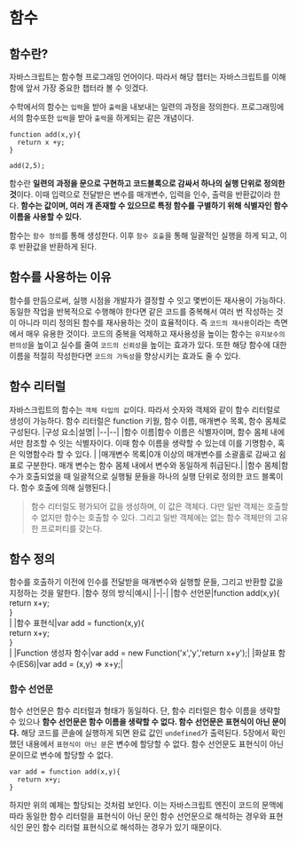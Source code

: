 # 함수

## 함수란?
자바스크립트는 함수형 프로그래밍 언어이다. 따라서 해당 챕터는 자바스크립트를 이해함에 앞서 가장 중요한 챕터라 볼 수 잇겠다.

수학에서의 함수는 `입력`을 받아 `출력`을 내보내는 일련의 과정을 정의한다. 프로그래밍에서의 함수또한 `입력`을 받아 `출력`을 하게되는 같은 개념이다.

```
function add(x,y){
  return x +y;
}

add(2,5);
```

함수란 <b>일련의 과정을 문으로 구현하고 코드블록으로 감싸서 하나의 실행 단위로 정의한 것</b>이다.
이때 입력으로 전달받은 변수를 매개변수, 입력을 인수, 출력을 반환값이라 한다. <b>함수는 값이며, 여러 개 존재할 수 있으므로 특정 함수를 구별하기 위해 식별자인 함수 이름을 사용할 수 있다.</b>

함수는 `함수 정의`를 통해 생성한다. 이후 `함수 호출`을 통해 일괄적인 실행을 하게 되고, 이후 반환값을 반환하게 된다.

## 함수를 사용하는 이유
함수를 만듬으로써, 실행 시점을 개발자가 결정할 수 잇고 몇번이든 재사용이 가능하다. 동일한 작업을 반복적으로 수행해야 한다면 같은 코드를 중복해서 여러 번 작성하는 것이 아니라 미리 정의된 함수를
재사용하는 것이 효율적이다. 즉 `코드의 재사용`이라는 측면에서 매우 유용한 것이다.
코드의 중복을 억제하고 재사용성을 높이는 함수는 `유지보수의 편의성`을 높이고 실수를 줄여 `코드의 신뢰성`을 높이는 효과가 있다.
또한 해당 함수에 대한 이름을 적절히 작성한다면 `코드의 가독성`을 향상시키는 효과도 줄 수 있다.

## 함수 리터럴
자바스크립트의 함수는 `객체 타입의 값`이다. 따라서 숫자와 객체와 같이 함수 리터럴로 생성이 가능하다.
함수 리터럴은 function 키웓, 함수 이름, 매개변수 목록, 함수 몸체로 구성된다.
|구성 요소|설명|
|--|--|
|함수 이름|함수 이름은 식별자이며, 함수 몸체 내에서만 참조할 수 잇는 식별자이다. 이때 함수 이름을 생략할 수 있는데 이를 기명함수, 혹은 익명함수라 할 수 있다. |
|매개변수 목록|0개 이상의 매개변수를 소괄홀로 감싸고 쉼표로 구분한다. 매개 변수는 함수 몸체 내에서 변수와 동일하게 취급된다.|
|함수 몸체|함수가 호출되었을 때 일괄적으로 실행될 문들을 하나의 실행 단위로 정의한 코드 블록이다. 함수 호출에 의해 실행된다.|

> 함수 리터럴도 평가되어 값을 생성하며, 이 값은 객체다. 다만 일반 객체는 호출할 수 없지만 함수는 호출할 수 있다. 그리고 일반 객체에는 없는 함수 객체만의 고유한 프로퍼티를 갖는다.


## 함수 정의
함수를 호출하기 이전에 인수를 전달받을 매개변수와 실행할 문들, 그리고 반환할 값을 지정하는 것을 말한다.
|함수 정의 방식|예시|
|-|-|
|함수 선언문|function add(x,y){<br>return x+y;<br> }<br>|
 |함수 표현식|var add = function(x,y){<br>     return x+y;<br> }<br>|
 |Function 생성자 함수|var add = new Function('x','y','return x+y');|
 |화살표 함수(ES6)|var add = (x,y) => x+y;|
 
 ### 함수 선언문
 함수 선언문은 함수 리터럴과 형태가 동일하다. 단, 함수 리터럴은 함수 이름을 생략할 수 있으나 <b>함수 선언문은 함수 이름을 생략할 수 없다.
</b> 
<b>함수 선언문은 표현식이 아닌 문이다.</b> 해당 코드를 콘솔에 실행하게 되면 완료 값인 `undefined`가 출력된다. 
5장에서 확인했던 내용에서 `표현식이 아닌 문`은 변수에 할당할 수 없다. 함수 선언문도 표현식이 아닌 문이므로 변수에 할당할 수 없다.
```
var add = function add(x,y){
  return x+y;
}
```
하지만 위의 예제는 할당되는 것처럼 보인다. 이는 자바스크립트 엔진이 코드의 문맥에 따라 동일한 함수 리터럴을 표현식이 아닌 문인 함수 선언문으로 해석하는 경우와 
표현식인 문인 함수 리터럴 표현식으로 해석하는 경우가 있기 때문이다.
